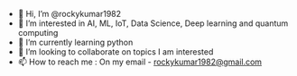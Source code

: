 - 👋 Hi, I’m @rockykumar1982
- 👀 I’m interested in AI, ML, IoT, Data Science, Deep learning and quantum computing
- 🌱 I’m currently learning python
- 💞️ I’m looking to collaborate on topics I am interested
- 📫 How to reach me : On my email -  rockykumar1982@gmail.com

<!---
rockykumar1982/rockykumar1982 is a ✨ special ✨ repository because its `README.md` (this file) appears on your GitHub profile.
You can click the Preview link to take a look at your changes.
--->
